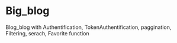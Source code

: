 # Big_blog
Blog_blog with Authentification, TokenAuthentification, paggination, Filtering, serach, Favorite function
